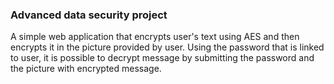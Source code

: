 ### Advanced data security project

A simple web application that encrypts user's text using AES and then encrypts it in the picture provided by user. Using the password that is linked to user, it is possible to decrypt message by submitting
the password and the picture with encrypted message.
